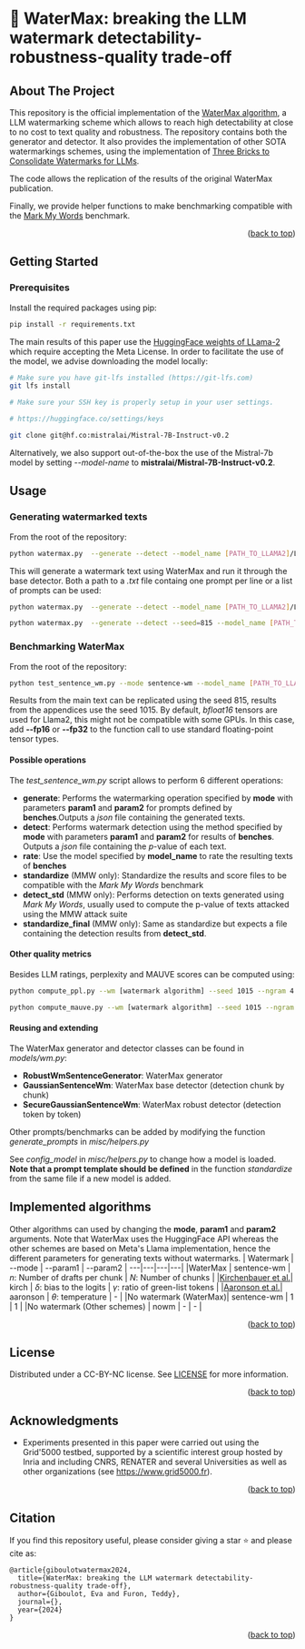 <!-- Improved compatibility of back to top link: See: https://github.com/othneildrew/Best-README-Template/pull/73 -->
<a name="readme-top"></a>
<!--
*** Thanks for checking out the Best-README-Template. If you have a suggestion
*** that would make this better, please fork the repo and create a pull request
*** or simply open an issue with the tag "enhancement".
*** Don't forget to give the project a star!
*** Thanks again! Now go create something AMAZING! :D
-->



<!-- PROJECT SHIELDS -->
<!--
*** I'm using markdown "reference style" links for readability.
*** Reference links are enclosed in brackets [ ] instead of parentheses ( ).
*** See the bottom of this document for the declaration of the reference variables
*** for contributors-url, forks-url, etc. This is an optional, concise syntax you may use.
*** https://www.markdownguide.org/basic-syntax/#reference-style-links
-->


<!-- PROJECT LOGO -->
<div>

<h1>🌊 WaterMax: breaking the LLM watermark detectability-robustness-quality trade-off</h1>

</div>




<!-- ABOUT THE PROJECT -->
## About The Project

This repository is the official implementation of the [WaterMax algorithm](), a LLM watermarking scheme which allows to reach high detectability at close to no cost to text quality and robustness. The repository contains both the generator and detector. It also provides the implementation of other SOTA watermarkings schemes, using the implementation of  [Three Bricks to Consolidate Watermarks for LLMs](https://github.com/facebookresearch/three_bricks).

The code allows the replication of the results of the original WaterMax publication.

Finally, we provide helper functions to make benchmarking compatible with the [Mark My Words](https://github.com/wagner-group/MarkMyWords) benchmark.

<p align="right">(<a href="#readme-top">back to top</a>)</p>






<!-- GETTING STARTED -->
## Getting Started



### Prerequisites

Install the required packages using pip:

  ```sh
  pip install -r requirements.txt
  ```

The main results of this paper use the [HuggingFace weights of LLama-2](https://huggingface.co/mistralai/Mistral-7B-Instruct-v0.2) which require accepting the Meta License.
In order to facilitate the use of the model, we advise downloading the model locally:

```sh
# Make sure you have git-lfs installed (https://git-lfs.com)
git lfs install

# Make sure your SSH key is properly setup in your user settings.

# https://huggingface.co/settings/keys

git clone git@hf.co:mistralai/Mistral-7B-Instruct-v0.2
```

Alternatively, we also support out-of-the-box the use of the Mistral-7b model by setting *--model-name* to **mistralai/Mistral-7B-Instruct-v0.2**.



<!-- USAGE EXAMPLES -->
## Usage

### Generating watermarked texts
From the root of the repository:

```sh
python watermax.py  --generate --detect --model_name [PATH_TO_LLAMA2]/Llama-2-7b-chat-hf --seed=[Seed of the PRNG] --ngram=[Hash window size] --n=[Number of drafts per chunks] --N=[Number of chunks] --prompts [prompts | path to text file ending in .txt]
```

This will generate a watermark text using WaterMax and run it through the base detector. Both a path to a *.txt* file containg one prompt per line or a list of prompts can be used:

```sh
python watermax.py  --generate --detect --model_name [PATH_TO_LLAMA2]/Llama-2-7b-chat-hf --seed=815 --ngram=4 --n=2 --N=2 --prompts data/test_prompts
```

```sh
python watermax.py  --generate --detect --seed=815 --model_name [PATH_TO_LLAMA2]/Llama-2-7b-chat-hf --ngram=4 --n=2 --N=2 --prompts "What was Spinoza's relationship with Leibniz?" "Which philospher spoke about the multicolored cow?"

```

### Benchmarking WaterMax
From the root of the repository:

``` sh
python test_sentence_wm.py --mode sentence-wm --model_name [PATH_TO_LLAMA2]/Llama-2-7b-chat-hf --generate --detect --seed 815 --ngram 4 --param1 [number of drafts per chunks] --param2 [number of chunks] --batch_size 1 --benches story_reports fake_news invented_stories c4                  

```

Results from the main text can be replicated using the seed 815, results from the appendices use the seed 1015.
By default, *bfloat16* tensors are used for Llama2, this might not be compatible with some GPUs. In this case, add **--fp16** or **--fp32** to the function call to use standard floating-point tensor types.
#### Possible operations
The *test_sentence_wm.py* script allows to perform 6 different operations:

- **generate**: Performs the watermarking operation specified by **mode** with parameters **param1** and **param2** for prompts defined by **benches**.Outputs a *json* file containing the generated texts.
- **detect**: Performs watermark detection using the method specified by **mode** with parameters **param1** and **param2** for results of **benches**. Outputs a *json* file containing the $p$-value of each text.
- **rate**: Use the model specified by **model_name** to rate the resulting texts of **benches**
- **standardize** (MMW only): Standardize the results and score files to be compatible with the *Mark My Words* benchmark
- **detect_std** (MMW only): Performs detection on texts generated using *Mark My Words*, usually used to compute the p-value of texts attacked using the MMW attack suite
- **standardize_final** (MMW only): Same as standardize but expects a file containing the detection results from **detect_std**.

#### Other quality metrics

Besides LLM ratings, perplexity and MAUVE scores can be computed using:

```sh
python compute_ppl.py --wm [watermark algorithm] --seed 1015 --ngram 4 --model_name [PATH_TO_LLAMA2]/Llama-2-7b-chat-hf  --param1 [param 1] --param2= [param2] --benches fake_news story_reports invented_stories
```

```sh
python compute_mauve.py --wm [watermark algorithm] --seed 1015 --ngram 4 --model_name [PATH_TO_LLAMA2]/Llama-2-7b-chat-hf  --param1 [param 1] --param2= [param2] --benches fake_news story_reports invented_stories
```


#### Reusing and extending
The WaterMax generator and detector classes can be found in *models/wm.py*:
- **RobustWmSentenceGenerator**: WaterMax generator
- **GaussianSentenceWm**: WaterMax base detector (detection chunk by chunk)
- **SecureGaussianSentenceWm**: WaterMax robust detector (detection token by token) 

Other prompts/benchmarks can be added by modifying the function *generate_prompts* in *misc/helpers.py*

See *config_model* in *misc/helpers.py* to change how a model is loaded. **Note that a prompt template should be defined** in the function *standardize* from the same file if a new model is added. 


## Implemented algorithms
Other algorithms can used by changing the **mode**, **param1** and **param2** arguments. Note that WaterMax uses the HuggingFace API whereas the other schemes are based on Meta's Llama implementation, hence the different parameters for generating texts without watermarks.
 | Watermark | --mode | --param1 | --param2 | 
 ---|---|---|---|
 |WaterMax | sentence-wm | $n$: Number of drafts per chunk | $N$: Number of chunks |
 |[Kirchenbauer et al.](https://arxiv.org/abs/2301.10226)| kirch | $\delta$:  bias to the logits | $\gamma$: ratio of green-list tokens |
 |[Aaronson et al.](https://scottaaronson.blog/?m=202302)| aaronson | $\theta$: temperature |  - |
 |No watermark (WaterMax)| sentence-wm | 1 |  1  |
 |No watermark (Other schemes) | nowm | - | - |

<p align="right">(<a href="#readme-top">back to top</a>)</p>







<!-- LICENSE -->
## License

Distributed under a CC-BY-NC license. See [LICENSE](LICENSE.txt) for more information.

<p align="right">(<a href="#readme-top">back to top</a>)</p>




<!-- ACKNOWLEDGMENTS -->
## Acknowledgments

* Experiments presented in this paper were carried out using the Grid'5000 testbed, supported by a scientific interest group hosted by Inria and including CNRS,  RENATER and several Universities as well as other organizations (see https://www.grid5000.fr). 

<p align="right">(<a href="#readme-top">back to top</a>)</p>


## Citation
If you find this repository useful, please consider giving a star ⭐ and please cite as:

```
@article{giboulotwatermax2024,
  title={WaterMax: breaking the LLM watermark detectability-robustness-quality trade-off},
  author={Giboulot, Eva and Furon, Teddy},
  journal={},
  year={2024}
}
```

<p align="right">(<a href="#readme-top">back to top</a>)</p>
